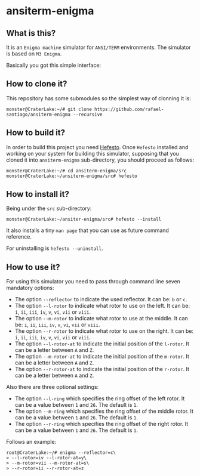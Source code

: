 # ansiterm-enigma

## What is this?

It is an ``Enigma machine`` simulator for ``ANSI/TERM`` environments. The simulator
is based on ``M3 Enigma``.

Basically you got this simple interface:

## How to clone it?

This repository has some submodules so the simplest way of clonning it is:

```
monster@CraterLake:~/# git clone https://github.com/rafael-santiago/ansiterm-enigma --recursive
```

## How to build it?

In order to build this project you need [Hefesto](https://github.com/rafael-santiago/hefesto). Once ``Hefesto`` installed
and working on your system for building this simulator, supposing that you cloned it into ``ansiterm-enigma`` sub-directory,
you should proceed as follows:

```
monster@CraterLake:~/# cd ansiterm-enigma/src
monster@CraterLake:~/ansiterm-enigma/src# hefesto
```

## How to install it?

Being under the ``src`` sub-directory:

```
monster@CraterLake:~/ansiter-enigma/src# hefesto --install
```

It also installs a tiny ``man page`` that you can use as future command reference.

For uninstalling is ``hefesto --uninstall``.

## How to use it?

For using this simulator you need to pass through command line seven mandatory options:

- The option ``--reflector`` to indicate the used reflector. It can be: ``b`` or ``c``.
- The option ``--l-rotor`` to indicate what rotor to use on the left. It can be: ``i``, ``ii``, ``iii``, ``iv``, ``v``, ``vi``, ``vii`` or ``viii``.
- The option ``--m-rotor`` to indicate what rotor to use at the middle. It can be: ``i``, ``ii``, ``iii``, ``iv``, ``v``, ``vi``, ``vii`` or ``viii``.
- The option ``--r-rotor`` to indicate what rotor to use on the right. It can be: ``i``, ``ii``, ``iii``, ``iv``, ``v``, ``vi``, ``vii`` or ``viii``.
- The option ``--l-rotor-at`` to indicate the initial position of the ``l-rotor``. It can be a letter between ``A`` and ``Z``.
- The option ``--m-rotor-at`` to indicate the initial position of the ``m-rotor``. It can be a letter between ``A`` and ``Z``.
- The option ``--r-rotor-at`` to indicate the initial position of the ``r-rotor``. It can be a letter between ``A`` and ``Z``.

Also there are three optional settings:

- The option ``--l-ring`` which specifies the ring offset of the left rotor. It can be a value between ``1`` and ``26``. The default is ``1``.
- The option ``--m-ring`` which specifies the ring offset of the middle rotor. It can be a value between ``1`` and ``26``. The default is ``1``.
- The option ``--r-ring`` which specifies the ring offset of the right rotor. It can be a value between ``1`` and ``26``. The default is ``1``.

Follows an example:

```
root@CraterLake:~/# enigma --reflector=c\
> --l-rotor=iv --l-rotor-at=y\
> --m-rotor=vii --m-rotor-at=s\
> --r-rotor=ii --r-rotor-at=z
```
